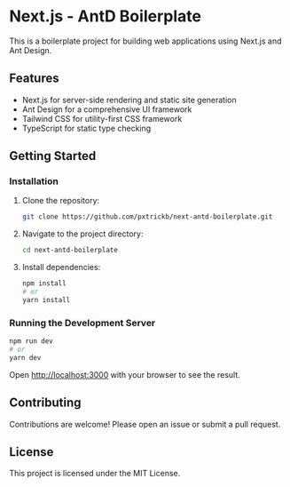 # Next.js - AntD Boilerplate

This is a boilerplate project for building web applications using Next.js and Ant Design.

## Features

- Next.js for server-side rendering and static site generation
- Ant Design for a comprehensive UI framework
- Tailwind CSS for utility-first CSS framework
- TypeScript for static type checking

## Getting Started

### Installation

1. Clone the repository:

    ```bash
    git clone https://github.com/pxtrickb/next-antd-boilerplate.git
    ```

2. Navigate to the project directory:

    ```bash
    cd next-antd-boilerplate
    ```

3. Install dependencies:

    ```bash
    npm install
    # or
    yarn install
    ```

### Running the Development Server

```bash
npm run dev
# or
yarn dev
```

Open [http://localhost:3000](http://localhost:3000) with your browser to see the result.

## Contributing

Contributions are welcome! Please open an issue or submit a pull request.

## License

This project is licensed under the MIT License.